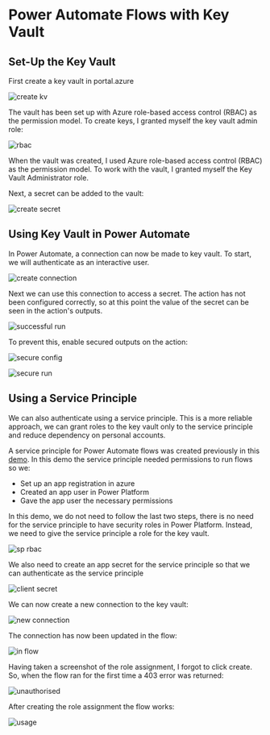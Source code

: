 # Power Automate Flows with Key Vault

## Set-Up the Key Vault

First create a key vault in portal.azure

![create kv](./screens/pa/kv/1_create_key_vault.png)

The vault has been set up with Azure role-based access control (RBAC) as the
permission model. To create keys, I granted myself the key vault admin role:

![rbac](./screens/pa/kv/2_rbac.png)

When the vault was created, I used Azure role-based access control (RBAC) as the
permission model. To work with the vault, I granted myself the Key Vault
Administrator role.

Next, a secret can be added to the vault:

![create secret](./screens/pa/kv/3_secret_creation.png)

## Using Key Vault in Power Automate

In Power Automate, a connection can now be made to key vault. To start, we will
authenticate as an interactive user.

![create connection](./screens/pa/kv/4_interactive_user_auth.png)

Next we can use this connection to access a secret. The action has not been
configured correctly, so at this point the value of the secret can be seen in
the action's outputs.

![successful run](./screens/pa/kv/5_secret_in_run.png)

To prevent this, enable secured outputs on the action:

![secure config](./screens/pa/kv/6_secure_outputs.png)

![secure run](./screens/pa/kv/7_outputs_secured.png)

## Using a Service Principle

We can also authenticate using a service principle. This is a more reliable
approach, we can grant roles to the key vault only to the service principle and
reduce dependency on personal accounts.

A service principle for Power Automate flows was created previously in this
[demo](./pa_sp_set_up.md). In this demo the service principle needed permissions
to run flows so we:

- Set up an app registration in azure
- Created an app user in Power Platform
- Gave the app user the necessary permissions

In this demo, we do not need to follow the last two steps, there is no need for
the service principle to have security roles in Power Platform. Instead, we need
to give the service principle a role for the key vault.

![sp rbac](./screens/pa/kv/8_sp_rbac.png)

We also need to create an app secret for the service principle so that we can
authenticate as the service principle

![client secret](./screens/pa/kv/9_client_secret.png)

We can now create a new connection to the key vault:

![new connection](./screens/pa/kv/10_sp_connection.png)

The connection has now been updated in the flow:

![in flow](./screens/pa/kv/11_connection_updated.png)

Having taken a screenshot of the role assignment, I forgot to click create. So,
when the flow ran for the first time a 403 error was returned:

![unauthorised](./screens/pa/kv/12_unauthorised.png)

After creating the role assignment the flow works:

![usage](./screens/pa/kv/13_usage.png)
